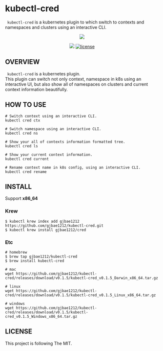# kubectl-cred

``` kubectl-cred``` is a kubernetes plugin to which switch to contexts and namespaces and clusters using an interactive CLI.  
<p align="center">
<img src="https://storage.googleapis.com/gjbae1212-asset/kubectl-cred/kubectl-cred.gif"/>
</p>  
  
<p align="center">
<a href="https://hits.seeyoufarm.com"><img src="https://hits.seeyoufarm.com/api/count/incr/badge.svg?url=https%3A%2F%2Fgithub.com%2Fgjbae1212%2Fkubectl-cred&count_bg=%2379C83D&title_bg=%237F7F7F&icon=kubernetes.svg&icon_color=%23015894&title=k8s-plugin&edge_flat=false"/></a>
<a href="/LICENSE"><img src="https://img.shields.io/badge/license-MIT-GREEN.svg" alt="license" /></a>
</p>

## OVERVIEW
``` kubectl-cred``` is a kubernetes plugin.  
This plugin can switch not only context, namespace in k8s using an interactive UI, but also show all of namespaces on clusters and current context information beautifully.

## HOW TO USE
```
# Switch context using an interactive CLI.
kubectl cred ctx

# Switch namespace using an interactive CLI.
kubectl cred ns

# Show your all of contexts information formatted tree.
kubectl cred ls

# Show your current context information.
kubectl cred current

# Rename context name in k8s config, using an interactive CLI.
kubectl cred rename
```  
       

## INSTALL
Support **x86_64**

### Krew
```
$ kubectl krew index add gjbae1212 https://github.com/gjbae1212/kubectl-cred.git
$ kubectl krew install gjbae1212/cred
```

### Etc
```
# homebrew
$ brew tap gjbae1212/kubectl-cred
$ brew install kubectl-cred

# mac 
wget https://github.com/gjbae1212/kubectl-cred/releases/download/v0.1.5/kubectl-cred_v0.1.5_Darwin_x86_64.tar.gz

# linux
wget https://github.com/gjbae1212/kubectl-cred/releases/download/v0.1.5/kubectl-cred_v0.1.5_Linux_x86_64.tar.gz

# windows
wget https://github.com/gjbae1212/kubectl-cred/releases/download/v0.1.5/kubectl-cred_v0.1.5_Windows_x86_64.tar.gz
```

## LICENSE
This project is following The MIT.
